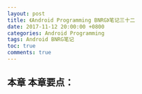 ```yaml
---
layout: post
title: 《Android Programming BNRG》笔记三十二
date: 2017-11-12 20:00:00 +0800
categories: Android Programming
tags: Android BNRG笔记
toc: true
comments: true
---
```

本章
本章要点：
- 
<!-- more -->

